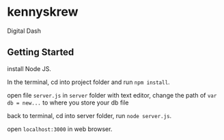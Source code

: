 # kennyskrew
Digital Dash

## Getting Started

install Node JS.

In the terminal, cd into project folder and run `npm install`.

open file `server.js` in `server` folder with text editor, change the path of `var db = new...` to where you store your db file

back to terminal, cd into server folder, run `node server.js`.

open `localhost:3000` in web browser.
